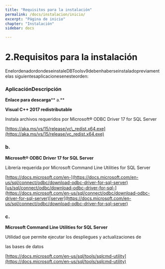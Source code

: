 ```yaml
---
title: "Requisitos para la instalación"
permalink: /docs/instalacion/inicio/
excerpt: "Página de inicio"
chapter: "Instalación"
sidebar: docs

---
```


# 2.Requisitos para la instalación

EnelordenadordondeseinstaleDBToolsv9debenhaberseinstaladopreviamentelas siguientesaplicacionesenesteorden:

### AplicaciónDescripción

**Enlace para descarga**** a.**

**Visual C++ 2017 redistributable**

Instala archivos requeridos por Microsoft® ODBC Driver 17 for SQL Server

[https://aka.ms/vs/15/release/vc\_redist.x64.exe](https://aka.ms/vs/15/release/vc_redist.x64.exe)

### b.

**Microsoft® ODBC Driver 17 for SQL Server**

Librería requerida por Microsoft Command Line Utilities for SQL Server

[https://docs.microsoft.com/en-](https://docs.microsoft.com/en-us/sql/connect/odbc/download-odbc-driver-for-sql-server)[us/sql/connect/odbc/download-odbc-driver-for-sql-](https://docs.microsoft.com/en-us/sql/connect/odbc/download-odbc-driver-for-sql-server)[server](https://docs.microsoft.com/en-us/sql/connect/odbc/download-odbc-driver-for-sql-server)

### c.

**Microsoft Command Line Utilities for SQL Server**

Utilidad que permite ejecutar los despliegues y actualizaciones de

las bases de datos

[https://docs.microsoft.com/en-us/sql/tools/sqlcmd-utility](https://docs.microsoft.com/en-us/sql/tools/sqlcmd-utility)

